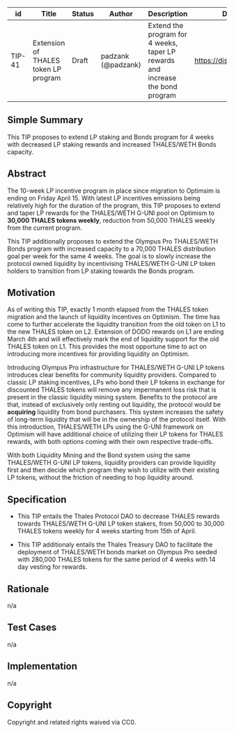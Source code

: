 | id | Title | Status | Author | Description | Discussions to | Created |
| ----------- | ----------- | ----------- | ----------- | ----------- | ----------- | ----------- |
| TIP-41 | Extension of THALES token LP program | Draft | padzank (@padzank)| Extend the program for 4 weeks, taper LP rewards and increase the bond program  | https://discord.gg/rPpPcMXSeU | 2022-04-09
 
## Simple Summary
 
This TIP proposes to extend LP staking and Bonds program for 4 weeks with decreased LP staking rewards and increased THALES/WETH Bonds capacity.
 
## Abstract
 
The 10-week LP incentive program in place since migration to Optimsim is ending on Friday April 15. With latest LP incentives emissions being relatively high for the duration of the program, this TIP proposes to extend and taper LP rewards for the THALES/WETH G-UNI pool on Optimism to **30,000 THALES tokens weekly**, reduction from 50,000 THALES weekly from the current program.  
  
This TIP additionally proposes to extend the Olympus Pro THALES/WETH Bonds program with increased capacity to a 70,000 THALES distribution goal per week for the same 4 weeks. The goal is to slowly increase the protocol owned liquidity by incentivising THALES/WETH G-UNI LP token holders to transition from LP staking towards the Bonds program. 
 
## Motivation
 
As of writing this TIP, exactly 1 month elapsed from the THALES token migration and the launch of liquidity incentives on Optimism. The time has come to further accelerate the liquidity transition from the old token on L1 to the new THALES token on L2. Extension of DODO rewards on L1 are ending March 4th and will effectively mark the end of liquidity support for the old THALES token on L1. This provides the most opportune time to act on introducing more incentives for providing liquidity on Optimism.
 
Introducing Olympus Pro infrastructure for THALES/WETH G-UNI LP tokens introduces clear benefits for community liquidity providers. Compared to classic LP staking incentives, LPs who bond their LP tokens in exchange for discounted THALES tokens will remove any impermanent loss risk that is present in the classic liquidity mining system. Benefits to the protocol are that, instead of exclusively only renting out liquidity, the protocol would be **acquiring** liquidity from bond purchasers. This system increases the safety of long-term liquidity that will be in the ownership of the protocol itself. With this introduction, THALES/WETH LPs using the G-UNI framework on Optimism will have additional choice of utilizing their LP tokens for THALES rewards, with both options coming with their own respective trade-offs.   
 
With both Liquidity Mining and the Bond system using the same THALES/WETH G-UNI LP tokens, liquidity providers can provide liquidity first and then decide which program they wish to utilize with their existing LP tokens, without the friction of needing to hop liquidity around.  
 
 
## Specification
 
  - This TIP entails the Thales Protocol DAO to decrease THALES rewards towards THALES/WETH G-UNI LP token stakers, from 50,000 to 30,000 THALES tokens weekly for 4 weeks starting from 15th of April.
 
  - This TIP additionaly entails the Thales Treasury DAO to facilitate the deployment of THALES/WETH bonds market on Olympus Pro seeded with 280,000 THALES tokens for the same period of 4 weeks with 14 day vesting for rewards.
 
## Rationale
 
n/a
 
## Test Cases
 
n/a
 
## Implementation
 
n/a
 
## Copyright
 
Copyright and related rights waived via CC0.
 

